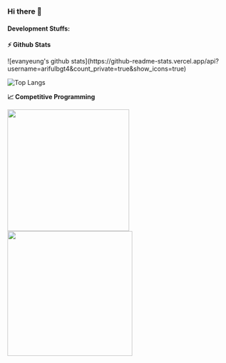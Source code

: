 ### Hi there 👋

<!--
**evanlabs/evanlabs** is a ✨ _special_ ✨ repository because its `README.md` (this file) appears on your GitHub profile.

Here are some ideas to get you started:

- 🔭 I’m currently working on ...
- 🌱 I’m currently learning ...
- 👯 I’m looking to collaborate on ...
- 🤔 I’m looking for help with ...
- 💬 Ask me about ...
- 📫 How to reach me: ...
- 😄 Pronouns: ...
- ⚡ Fun fact: ...
-->


#### Development Stuffs:

<b>⚡ Github Stats</b>
<p float="left">
![evanyeung's github stats](https://github-readme-stats.vercel.app/api?username=arifulbgt4&count_private=true&show_icons=true)

![Top Langs](https://github-readme-stats.vercel.app/api/top-langs/?username=arifulbgt4&layout=compact)
</p>

<b>&#128200; Competitive Programming</b>
<p float="left">
<img height="273em" src="https://leetcard.jacoblin.cool/arifulbgt4?theme=light&font=Karma&ext=contest" />
<img height="280em" src="https://raw.githubusercontent.com/arifulbgt4/cf-stats/main/output/light_card.svg" />
</p>
